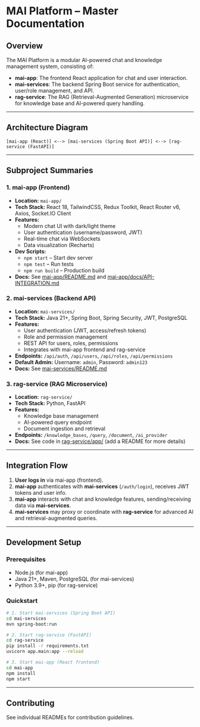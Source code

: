 # MAI Platform – Master Documentation

## Overview

The MAI Platform is a modular AI-powered chat and knowledge management system, consisting of:

- **mai-app**: The frontend React application for chat and user interaction.
- **mai-services**: The backend Spring Boot service for authentication, user/role management, and API.
- **rag-service**: The RAG (Retrieval-Augmented Generation) microservice for knowledge base and AI-powered query handling.

---

## Architecture Diagram

```plaintext
[mai-app (React)] <--> [mai-services (Spring Boot API)] <--> [rag-service (FastAPI)]
```

---

## Subproject Summaries

### 1. mai-app (Frontend)

- **Location:** `mai-app/`
- **Tech Stack:** React 18, TailwindCSS, Redux Toolkit, React Router v6, Axios, Socket.IO Client
- **Features:**
  - Modern chat UI with dark/light theme
  - User authentication (username/password, JWT)
  - Real-time chat via WebSockets
  - Data visualization (Recharts)
- **Dev Scripts:**
  - `npm start` – Start dev server
  - `npm test` – Run tests
  - `npm run build` – Production build
- **Docs:** See [mai-app/README.md](../mai-app/README.md) and [mai-app/docs/API-INTEGRATION.md](../mai-app/docs/API-INTEGRATION.md)

### 2. mai-services (Backend API)

- **Location:** `mai-services/`
- **Tech Stack:** Java 21+, Spring Boot, Spring Security, JWT, PostgreSQL
- **Features:**
  - User authentication (JWT, access/refresh tokens)
  - Role and permission management
  - REST API for users, roles, permissions
  - Integrates with mai-app frontend and rag-service
- **Endpoints:** `/api/auth`, `/api/users`, `/api/roles`, `/api/permissions`
- **Default Admin:** Username: `admin`, Password: `admin123`
- **Docs:** See [mai-services/README.md](../mai-services/README.md)

### 3. rag-service (RAG Microservice)

- **Location:** `rag-service/`
- **Tech Stack:** Python, FastAPI
- **Features:**
  - Knowledge base management
  - AI-powered query endpoint
  - Document ingestion and retrieval
- **Endpoints:** `/knowledge_bases`, `/query`, `/document`, `/ai_provider`
- **Docs:** See code in [rag-service/app/](../rag-service/app/) (add a README for more details)

---

## Integration Flow

1. **User logs in** via mai-app (frontend).
2. **mai-app** authenticates with **mai-services** (`/auth/login`), receives JWT tokens and user info.
3. **mai-app** interacts with chat and knowledge features, sending/receiving data via **mai-services**.
4. **mai-services** may proxy or coordinate with **rag-service** for advanced AI and retrieval-augmented queries.

---

## Development Setup

### Prerequisites

- Node.js (for mai-app)
- Java 21+, Maven, PostgreSQL (for mai-services)
- Python 3.9+, pip (for rag-service)

### Quickstart

```bash
# 1. Start mai-services (Spring Boot API)
cd mai-services
mvn spring-boot:run

# 2. Start rag-service (FastAPI)
cd rag-service
pip install -r requirements.txt
uvicorn app.main:app --reload

# 3. Start mai-app (React frontend)
cd mai-app
npm install
npm start
```

---

## Contributing

See individual READMEs for contribution guidelines.
